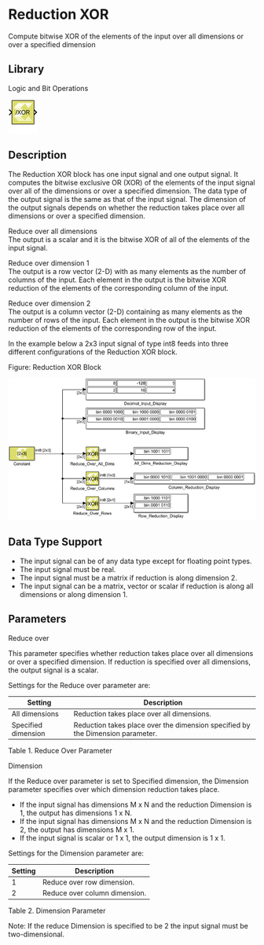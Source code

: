 # Reduction XOR

Compute bitwise XOR of the elements of the input over all dimensions or
over a specified dimension

## Library

Logic and Bit Operations

![](./Images/block.png)

## Description

The Reduction XOR block has one input signal and one output signal. It
computes the bitwise exclusive OR (XOR) of the elements of the input
signal over all of the dimensions or over a specified dimension. The
data type of the output signal is the same as that of the input signal.
The dimension of the output signals depends on whether the reduction
takes place over all dimensions or over a specified dimension.

Reduce over all dimensions  
The output is a scalar and it is the bitwise XOR of all of the elements
of the input signal.

Reduce over dimension 1  
The output is a row vector (2-D) with as many elements as the number of
columns of the input. Each element in the output is the bitwise XOR
reduction of the elements of the corresponding column of the input.

Reduce over dimension 2  
The output is a column vector (2-D) containing as many elements as the
number of rows of the input. Each element in the output is the bitwise
XOR reduction of the elements of the corresponding row of the input.

In the example below a 2x3 input signal of type int8 feeds into three
different configurations of the Reduction XOR block.

Figure: Reduction XOR Block

![](./Images/stz1532106555751.png)

## Data Type Support

- The input signal can be of any data type except for floating point
  types.
- The input signal must be real.
- The input signal must be a matrix if reduction is along dimension 2.
- The input signal can be a matrix, vector or scalar if reduction is
  along all dimensions or along dimension 1.

## Parameters

Reduce over

This parameter specifies whether reduction takes place over all
dimensions or over a specified dimension. If reduction is specified over
all dimensions, the output signal is a scalar.

Settings for the Reduce over parameter are:

| Setting             | Description                                                                    |
|---------------------|--------------------------------------------------------------------------------|
| All dimensions      | Reduction takes place over all dimensions.                                     |
| Specified dimension | Reduction takes place over the dimension specified by the Dimension parameter. |

Table 1. Reduce Over Parameter

Dimension

If the Reduce over parameter is set to Specified dimension, the
Dimension parameter specifies over which dimension reduction takes
place.

- If the input signal has dimensions M x N and the reduction Dimension
  is 1, the output has dimensions 1 x N.
- If the input signal has dimensions M x N and the reduction Dimension
  is 2, the output has dimensions M x 1.
- If the input signal is scalar or 1 x 1, the output dimension is 1 x 1.

Settings for the Dimension parameter are:

| Setting | Description                   |
|---------|-------------------------------|
| 1       | Reduce over row dimension.    |
| 2       | Reduce over column dimension. |

Table 2. Dimension Parameter

Note: If the reduce Dimension is specified to be 2 the input signal must
be two-dimensional.
